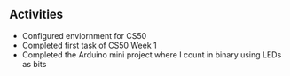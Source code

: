 ## Activities
- Configured enviornment for CS50
- Completed first task of CS50 Week 1
- Completed the Arduino mini project where I count in binary using LEDs as bits

